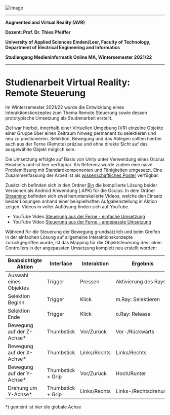 ![image](https://user-images.githubusercontent.com/32162305/150810942-99672aac-99af-47ea-849b-ba263fae0c3f.png)

---

**Augmented and Virtual Reality (AVR)**

**Dozent: Prof. Dr. Thies Pfeiffer**

**University of Applied Sciences Emden/Leer, Faculty of Technology, Department of Electrical Engineering and Informatics**

**Studiengang Medieninformatik Online MA, Wintersemester 2021/22**

---

# Studienarbeit Virtual Reality: Remote Steuerung

Im Wintersemester 2021/22 wurde die Entwicklung eines Interaktionskonzeptes zum Thema Remote Steuerung sowie dessen prototypische Umsetzung als Studienarbeit erstellt.

Ziel war hierbei, innerhalb einer Virtuellen Umgebung (VR) einzelne Objekte einer Gruppe über einen Zeitraum hinweg permanent zu selektieren und neu zu positionieren. Selektion, Bewegung und das Ablegen sollten hierbei auch aus der Ferne (Remote) präzise und ohne direkte Sicht auf das ausgewählte Objekt möglich sein.

Die Umsetzung erfolgte auf Basis von Unity unter Verwendung eines Oculus Headsets und ist hier verfügbar. Als Referenz wurde zudem eine naive Problemlösung mit Standardkomponenten und Fähigkeiten umgesetzt. Eine Zusammenfassung der Arbeit ist als [wissenschaftliches Poster](https://github.com/ChristianKitte/InteraktionskonzeptUnity/blob/main/Doc/Semesterarbeit.pdf) verfügbar.

Zusätzlich befinden sich in den Ordner [Bin](https://github.com/ChristianKitte/InteraktionskonzeptUnity/tree/main/Bin) die kompilierte Lösung beider Versionen als Android Anwendung (.APK) für die Oculus. In dem Ordner [Streaming](https://github.com/ChristianKitte/InteraktionskonzeptUnity/tree/main/Streaming) befinden sich zwei herunterskalierte Videos, welche den Einsatz beider Lösungen anhand einer beispielhaften Aufgabenstellung in Aktion zeigen. Videos in voller Auflösung finden sich auf YouTube.

- YouTube Video [Steuerung aus der Ferne - einfache Umsetzung](https://youtu.be/TofhwbJO1fI)
- YouTube Video [Steuerung aus der Ferne - angepasste Umsetzung](https://youtu.be/Wzkt-cg_A-U)

Während für die Steuerung der Bewegung grundsätzlich und beim Greifen in der einfachen Lösung auf allgemeine Interaktionskonzepte zurückgegriffen wurde, ist das Mapping für die Objektsteuerung des linken Controllers in der angepassten Umsetzung komplett neu erstellt worden:

| Beabsichtigte Aktion | Interface | Interaktion | Ergebnis |
| --- | --- | --- | --- |
| Auswahl eines Objektes | Trigger | Pressen | Aktivierung des Rays |
| Selektion Beginn | Trigger | Klick | m.Ray: Selektieren |
| Selektion Ende | Trigger | Klick | o.Ray: Release |
| Bewegung auf der Z-Achse* | Thumbstick | Vor/Zurück | Vor-/Rückwärts |
| Bewegung auf der X-Achse* | Thumbstick | Links/Rechts | Links/Rechts |
| Bewegung auf der Y-Achse* | Thumbstick + Grip | Vor/Zurück | Hoch/Runter |
| Drehung um Y-Achse* | Thumbstick + Grip | Links/Rechts | Links-/Rechtsdrehung |

*) gemeint ist hier die globale Achse


